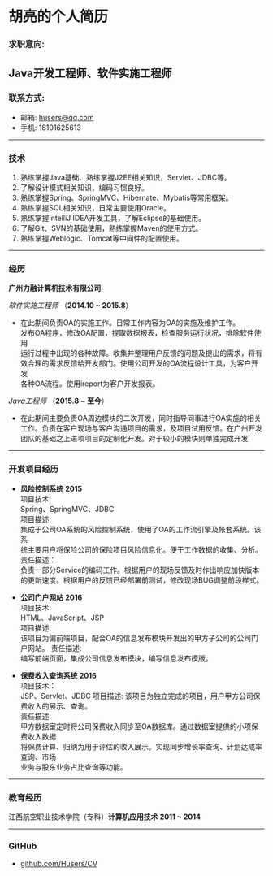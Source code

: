 # 胡亮的个人简历
### 求职意向:
## Java开发工程师、软件实施工程师

### 联系方式:
* 邮箱: husers@qq.com  
* 手机: 18101625613  
------

### 技术

1. 熟练掌握Java基础、熟练掌握J2EE相关知识，Servlet、JDBC等。
1. 了解设计模式相关知识，编码习惯良好。
1. 熟练掌握Spring、SpringMVC、Hibernate、Mybatis等常用框架。
1. 熟练掌握SQL相关知识，日常主要使用Oracle。
1. 熟练掌握IntelliJ IDEA开发工具，了解Eclipse的基础使用。
1. 了解Git、SVN的基础使用，熟练掌握Maven的使用方式。
1. 熟练掌握Weblogic、Tomcat等中间件的配置使用。

------

### 经历
**广州力融计算机技术有限公司**  
  
*软件实施工程师* （__2014.10 ~ 2015.8__）  
* 在此期间负责OA的实施工作。日常工作内容为OA的实施及维护工作。  
发布OA程序，修改OA配置，提取数据报表，检查服务运行状况，排除软件使用  
运行过程中出现的各种故障。收集并整理用户反馈的问题及提出的需求，将有  
效合理的需求反馈给开发部门。使用公司开发的OA流程设计工具，为客户开发  
各种OA流程。使用ireport为客户开发报表。  
    
*Java工程师* （__2015.8 ~ 至今__）  
* 在此期间主要负责OA周边模块的二次开发，同时指导同事进行OA实施的相关  
工作。负责在客户现场与客户沟通项目的需求，及项目试用反馈。在广州开发  
团队的基础之上进项项目的定制化开发。对于较小的模块则单独完成开发  

------

### 开发项目经历

* **风险控制系统** __2015__  
项目技术:  
Spring、SpringMVC、JDBC  
项目描述:  
集成于公司OA系统的风险控制系统，使用了OA的工作流引擎及帐套系统。该系    
统主要用户将保险公司的保险项目风险信息化。便于工作数据的收集、分析。  
责任描述：  
负责一部分Service的编码工作。根据用户的现场反馈及时作出响应加快版本  
的更新速度。根据用户的反馈已经部署前测试，修改现场BUG调整前段样式。  

* **公司门户网站** __2016__  
项目技术:  
HTML、JavaScript、JSP  
项目描述:  
该项目为偏前端项目，配合OA的信息发布模块开发出的甲方子公司的公司门户网站。
责任描述:  
编写前端页面，集成公司信息发布模块，编写信息发布模版。

* **保费收入查询系统** __2016__  
项目技术：  
JSP、Servlet、JDBC
项目描述:
该项目为独立完成的项目，用户甲方公司保费收入的展示、查询。  
责任描述:  
甲方数据室定时将公司保费收入同步至OA数据库。通过数据室提供的小项保费收入数据  
将保费计算、归纳为用于评估的收入展示。实现同步增长率查询、计划达成率查询、市场  
业务与股东业务占比查询等功能。

------

### 教育经历

江西航空职业技术学院（专科）**计算机应用技术**  __2011 ~ 2014__

------

### GitHub
* [github.com/Husers/CV](https://github.com/Husers/CV)
